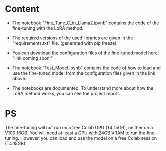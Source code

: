 # Content
- The notebook "Fine_Tune_C_in_Llama2.ipynb" contains the code of the fine-tuning with the LoRA method.

- The required versions of the used libraries are given in the "requirements.txt" file. (generated with pip freeze)

- You can download the configuration files of the fine-tuned model here: "link coming soon!"

- The notebook "Test_Model.ipynb" contains the code of how to load and use the fine-tuned model from the configuration files given in the link above.

- The notebooks are documented. To understand more about how the LoRA method works, you can see the project report.  
  
# PS
The fine-tuning will not run on a free Colab GPU (T4 15GB), neither on a V100 16GB. 
You will need at least a GPU with 24GB VRAM to run the fine-tuning. However, you can load and use the model on a free Colab session (T4 15GB) 
